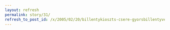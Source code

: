 ```yaml
---
layout: refresh
permalink: story/31/
refresh_to_post_id: /x/2005/02/20/billentykioszts-csere-gyorsbillentyvel-x-alatt
---
```

